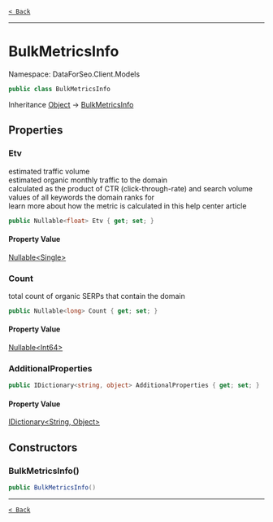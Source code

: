 [`< Back`](./)

---

# BulkMetricsInfo

Namespace: DataForSeo.Client.Models

```csharp
public class BulkMetricsInfo
```

Inheritance [Object](https://docs.microsoft.com/en-us/dotnet/api/system.object) → [BulkMetricsInfo](./dataforseo.client.models.bulkmetricsinfo)

## Properties

### **Etv**

estimated traffic volume
 <br>estimated organic monthly traffic to the domain
 <br>calculated as the product of CTR (click-through-rate) and search volume values of all keywords the domain ranks for
 <br>learn more about how the metric is calculated in this help center article

```csharp
public Nullable<float> Etv { get; set; }
```

#### Property Value

[Nullable&lt;Single&gt;](https://docs.microsoft.com/en-us/dotnet/api/system.nullable-1)<br>

### **Count**

total count of organic SERPs that contain the domain

```csharp
public Nullable<long> Count { get; set; }
```

#### Property Value

[Nullable&lt;Int64&gt;](https://docs.microsoft.com/en-us/dotnet/api/system.nullable-1)<br>

### **AdditionalProperties**

```csharp
public IDictionary<string, object> AdditionalProperties { get; set; }
```

#### Property Value

[IDictionary&lt;String, Object&gt;](https://docs.microsoft.com/en-us/dotnet/api/system.collections.generic.idictionary-2)<br>

## Constructors

### **BulkMetricsInfo()**

```csharp
public BulkMetricsInfo()
```

---

[`< Back`](./)
